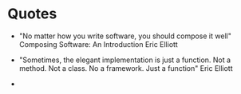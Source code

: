 # Quotes

- "No matter how you write software, you should compose it well" Composing Software: An Introduction  Eric Elliott

- "Sometimes, the elegant implementation is just a function. Not a method. Not a class. No a framework. Just a function" Eric Elliott

- 

